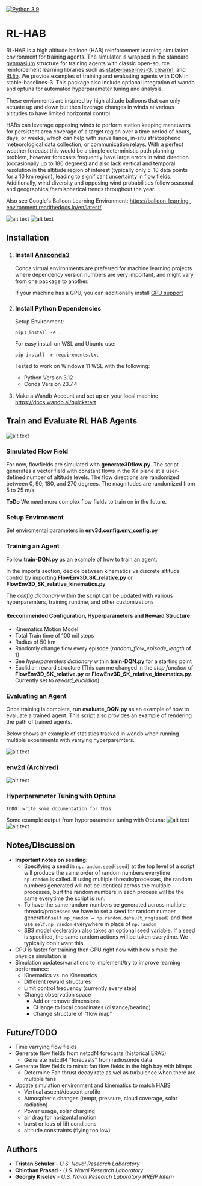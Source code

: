 [![Python 3.9](https://img.shields.io/badge/python-3.12-blue.svg)](https://www.python.org/downloads/release/python-390/)

# RL-HAB

RL-HAB is a high altitude balloon (HAB) reinforcement learning simulation environment for training agents. The simulator is wrapped 
in the standard [gynmasium](https://gymnasium.farama.org/) structure for training agents with classic open-source reinforcement learning libraries
such as [stabe-baselines-3](https://stable-baselines3.readthedocs.io/en/master/), [clearnrl](https://docs.cleanrl.dev/), 
and [RLlib](https://docs.ray.io/en/latest/rllib/index.html). We provide examples of training and evaluating agents with 
DQN in stable-baselines-3.  This package also include optional integration of wandb and optuna for automated hyperparameter 
tuning and analysis.


These enviorments are inspired by high altitude balloons that can only actuate up and down but then leverage changes in winds at various altitudes to
have limited horizontal control

HABs can leverage opposing winds to perform station keeping maneuvers for persistent area coverage of a 
target region over a time period of hours, days, or weeks, which can help with surveillance, in-situ stratospheric meteorological 
data collection, or communication relays.  With a perfect weather forecast
this would be a simple deterministic path planning problem, however forecasts frequently have large errors in wind direction (occasionally up to 180 degrees) 
and also lack vertical and temporal resolution in the altitude region of interest (typically only 5-10 data points for a 10 km region), leading to significant 
uncertainty in flow fields.  Additionally, wind diversity and opposing wind probabilities follow seasonal and geographical/hemispherical trends throughout the year.


Also see Google's Balloon Learning Environment: https://balloon-learning-environment.readthedocs.io/en/latest/


![alt text](img/station-keeping.png) ![alt text](wind3.gif)

## Installation

1. ### Install [Anaconda3](https://www.anaconda.com/download)
    Conda virtual environments are preferred for machine learning projects where dependency version numbers are very important, and might vary from one package to another.

    If your machine has a GPU, you can additionally install [GPU support](https://www.anaconda.com/blog/getting-started-with-gpu-computing-in-anaconda)

2. ### Install Python Dependencies
    Setup Environment:   
    ```
    pip3 install -e .
    ```

    For easy install on WSL and Ubuntu use:
    ```
    pip install -r requirements.txt
    ```
    
    Tested to work on Windows 11 WSL with the following:
    * Python Version 3.12
    * Conda Version 23.7.4
   
3. Make a Wandb Account and set up on your local machine 
   https://docs.wandb.ai/quickstart
   

##  Train and Evaluate RL HAB Agents

![alt text](img/station-keeping-rendered.png)

### Simulated Flow Field
For now, flowfields are simulated with **generate3Dflow.py**.  The script generates a vector field with constant flows in the XY plane at 
a user-defined number of altitude levels. The flow directions are randomized between 0, 90, 180, and 270 degrees. The magnitudes are 
randomized from 5 to 25 m/s.  

**ToDo**  We need more complex flow fields to train on in the future. 

### Setup Environment
Set enviromental parameters in **env3d.config.env_config.py**

### Training an Agent
Follow **train-DQN.py** as an example of how to train an agent.

In the imports section, decide between kinematics vs discrete altitude control by importing **FlowEnv3D_SK_relative.py** or **FlowEnv3D_SK_relative_kinematics.py**

The *config dictionary* within the script can be updated with various hyperparemters, training runtime, and other customizations

#### Reccommended Configuration, Hyperparameters and Reward Structure:
* Kinematics Motion Model
* Total Train time of 100 mil steps
* Radius of 50 km
* Randomly change flow every episode (*random_flow_episode_length* of 1)
* See *hyperparemters dictionary* within **train-DQN.py** for a starting point
* Euclidian reward structure (This can me changed in the *step function* of **FlowEnv3D_SK_relative.py** 
  or **FlowEnv3D_SK_relative_kinematics.py**. Currently set to *reward_euclidian*)


### Evaluating an Agent
Once training is complete, run **evaluate_DQN.py** as an example of how to evaluate a trained agent. This script also provides 
an example of rendering the path of trained agents. 

Below shows an example of statistics tracked in wandb when running multiple experiments with varrying hyperparemters.

![alt text](img/wandb-example.png)

### env2d (Archived)
![alt text](img/2D-Flow.png)


### Hyperparameter Tuning with Optuna
    TODO: write some documentation for this

Some example output from hyperparameter tuning with Optuna:
![alt text](img/optuna-1.png)
![alt text](img/optuna-2.png)

## Notes/Discussion
   * **Important notes on seeding:**
        * Specifying a seed in ```np.random.seed(seed)``` at the top level of a script will produce the same order of random numbers everytime
          ```np.random``` is called. If using multiple threads/processes,  the random numbers generated will not be identical across the multiple processes, 
          burt the random numbers in each process will be the same everytime the script is run.
        * To have the same random numbers be generated across multiple threads/processes we have to set a seed for random 
          number generation```self.np_random = np.random.default_rng(seed)``` and then use ```self.np_random``` everywhere in place of ```np.random```
        * SB3 model decleration also takes an optional seed variable.  If a seed is specified,  the same random actions will be taken everytime. We typically don't want this.   
   * CPU is faster for training then GPU right now with how simple the physics simulation is
   * Simulation updates/variations to implement/try to improve learning performance:
      * Kinematics vs. no Kinematics
      * Different reward structures
      * Limit control frequency  (currently every step)
      * Change observation space
        * Add or remove dimensions
        * CHange to local coordinates (distance/bearing)
        * Change structure of "flow map"
    
## Future/TODO
   * Time varrying flow fields
   * Generate flow fields from netcdf4 forecasts (historical ERA5)
        * Generate netcdf4 "forecasts" from radiosonde data
   * Generate flow fields to mimic fan flow fields in the high bay with blimps
        * Determine Fan thrust decay rate as wel as turbulence when there are multiple fans 
   * Update simulation environment and kinematics to match HABS
        * Vertical ascent/descent profile
        * Atmospheric changes (tempr, pressure, cloud coverage, solar radiation)  
        * Power usage, solar charging 
        * air drag for horizontal motion
        * burst or loss of lift conditions
        * altitude constraints (flying too low)

## Authors
* **Tristan Schuler** - *U.S. Naval Research Laboratory*
* **Chinthan Prasad** - *U.S. Naval Research Laboratory*
* **Georgiy Kiselev** - *U.S. Naval Research Laboratory NREIP Intern*